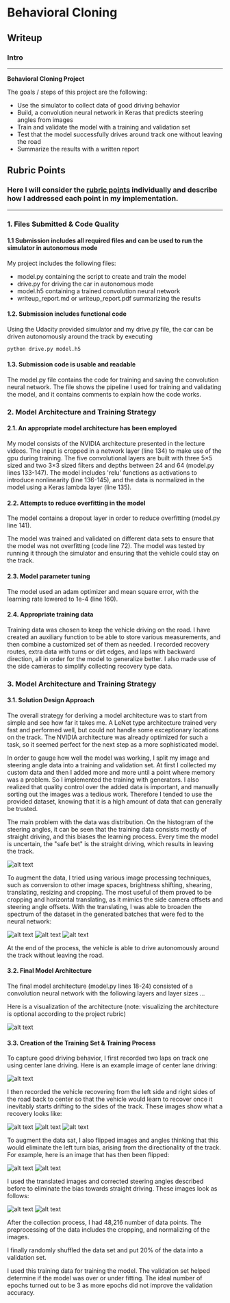 # **Behavioral Cloning** 

## Writeup

### Intro
---

**Behavioral Cloning Project**

The goals / steps of this project are the following:
* Use the simulator to collect data of good driving behavior
* Build, a convolution neural network in Keras that predicts steering angles from images
* Train and validate the model with a training and validation set
* Test that the model successfully drives around track one without leaving the road
* Summarize the results with a written report

[//]: # (Image References)

[image1]: ./examples/data_hist.png "Steering Angle Histogram"
[image2]: ./examples/batch_hist_01.png "Batch Histogram 1"
[image3]: ./examples/batch_hist_02.png "Batch Histogram 2"
[image4]: ./examples/batch_hist_03.png "Batch Histogram 3"
[image5]: ./examples/model.png "Model Architecture"
[image6]: ./examples/center1.jpg "Center Driving"
[image7]: ./examples/recovery1.jpg "Recovery Driving 1"
[image8]: ./examples/recovery2.jpg "Recovery Driving 2"
[image9]: ./examples/recovery3.jpg "Recovery Driving 3"
[image10]: ./examples/flip1.jpg "Not-Flipped Image"
[image11]: ./examples/flip2.jpg "Flipped Image"
[image12]: ./examples/translate1.jpg "Translated Image 1"
[image13]: ./examples/translate2.jpg "Translated Image 2"

## Rubric Points
### Here I will consider the [rubric points](https://review.udacity.com/#!/rubrics/432/view) individually and describe how I addressed each point in my implementation.  

---
### 1. Files Submitted & Code Quality

#### 1.1 Submission includes all required files and can be used to run the simulator in autonomous mode
My project includes the following files:
* model.py containing the script to create and train the model
* drive.py for driving the car in autonomous mode
* model.h5 containing a trained convolution neural network 
* writeup_report.md or writeup_report.pdf summarizing the results

#### 1.2. Submission includes functional code
Using the Udacity provided simulator and my drive.py file, the car can be driven autonomously around the track by executing 
```sh
python drive.py model.h5
```

#### 1.3. Submission code is usable and readable
The model.py file contains the code for training and saving the convolution neural network. The file shows the pipeline I used for training and validating the model, and it contains comments to explain how the code works.

### 2. Model Architecture and Training Strategy

#### 2.1. An appropriate model architecture has been employed
My model consists of the NVIDIA architecture presented in the lecture videos. The input is cropped in a network layer (line 134) to make use of the gpu during training. The five convolutional layers are built with three 5×5 sized and two 3×3 sized filters and depths between 24 and 64 (model.py lines 133-147). The model includes 'relu' functions as activations to introduce nonlinearity (line 136-145), and the data is normalized in the model using a Keras lambda layer (line 135).

#### 2.2. Attempts to reduce overfitting in the model
The model contains a dropout layer in order to reduce overfitting (model.py line 141). 

The model was trained and validated on different data sets to ensure that the model was not overfitting (code line 72). The model was tested by running it through the simulator and ensuring that the vehicle could stay on the track.

#### 2.3. Model parameter tuning
The model used an adam optimizer and mean square error, with the learning rate lowered to 1e-4 (line 160). 

#### 2.4. Appropriate training data
Training data was chosen to keep the vehicle driving on the road. I have created an auxiliary function to be able to store various measurements, and then combine a customized set of them as needed. I recorded recovery routes, extra data with turns or dirt edges, and laps with backward direction, all in order for the model to generalize better. I also made use of the side cameras to simplify collecting recovery type data.

### 3. Model Architecture and Training Strategy

#### 3.1. Solution Design Approach
The overall strategy for deriving a model architecture was to start from simple and see how far it takes me. A LeNet type architecture trained very fast and performed well, but could not handle some exceptionary locations on the track. The NVIDIA architecture was already optimized for such a task, so it seemed perfect for the next step as a more sophisticated model.

In order to gauge how well the model was working, I split my image and steering angle data into a training and validation set. At first I collected my custom data and then I added more and more until a point where memory was a problem. So I implemented the training with generators. I also realized that quality control over the added data is important, and manually sorting out the images was a tedious work. Therefore I tended to use the provided dataset, knowing that it is a high amount of data that can generally be trusted.

The main problem with the data was distribution. On the histogram of the steering angles, it can be seen that the training data consists mostly of straight driving, and this biases the learning process. Every time the model is uncertain, the "safe bet" is the straight driving, which results in leaving the track.

![alt text][image1]

To augment the data, I tried using various image processing techniques, such as conversion to other image spaces, brightness shifting, shearing, translating, resizing and cropping. The most useful of them proved to be cropping and horizontal translating, as it mimics the side camera offsets and steering angle offsets. With the translating, I was able to broaden the spectrum of the dataset in the generated batches that were fed to the neural network:

![alt text][image2]
![alt text][image3]
![alt text][image4]

At the end of the process, the vehicle is able to drive autonomously around the track without leaving the road.

#### 3.2. Final Model Architecture

The final model architecture (model.py lines 18-24) consisted of a convolution neural network with the following layers and layer sizes ...

Here is a visualization of the architecture (note: visualizing the architecture is optional according to the project rubric)

![alt text][image5]

#### 3.3. Creation of the Training Set & Training Process
To capture good driving behavior, I first recorded two laps on track one using center lane driving. Here is an example image of center lane driving:

![alt text][image6]

I then recorded the vehicle recovering from the left side and right sides of the road back to center so that the vehicle would learn to recover once it inevitably starts drifting to the sides of the track. These images show what a recovery looks like:

![alt text][image7]
![alt text][image8]
![alt text][image9]

To augment the data sat, I also flipped images and angles thinking that this would eliminate the left turn bias, arising from the directionality of the track. For example, here is an image that has then been flipped:

![alt text][image10]
![alt text][image11]

I used the translated images and corrected steering angles described before to eliminate the bias towards straight driving. These images look as follows: 

![alt text][image12]
![alt text][image13]

After the collection process, I had 48,216 number of data points. The preprocessing of the data includes the cropping, and normalizing of the images.

I finally randomly shuffled the data set and put 20% of the data into a validation set. 

I used this training data for training the model. The validation set helped determine if the model was over or under fitting. The ideal number of epochs turned out to be 3 as more epochs did not improve the validation accuracy.
